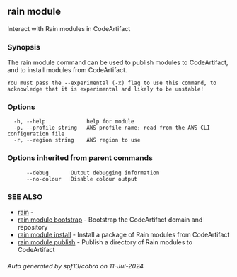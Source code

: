 ## rain module

Interact with Rain modules in CodeArtifact

### Synopsis

The rain module command can be used to publish modules to CodeArtifact, and to install modules from CodeArtifact.

	You must pass the --experimental (-x) flag to use this command, to acknowledge that it is experimental and likely to be unstable!


### Options

```
  -h, --help             help for module
  -p, --profile string   AWS profile name; read from the AWS CLI configuration file
  -r, --region string    AWS region to use
```

### Options inherited from parent commands

```
      --debug       Output debugging information
      --no-colour   Disable colour output
```

### SEE ALSO

* [rain](index.md)	 - 
* [rain module bootstrap](rain_module_bootstrap.md)	 - Bootstrap the CodeArtifact domain and repository
* [rain module install](rain_module_install.md)	 - Install a package of Rain modules from CodeArtifact
* [rain module publish](rain_module_publish.md)	 - Publish a directory of Rain modules to CodeArtifact

###### Auto generated by spf13/cobra on 11-Jul-2024
